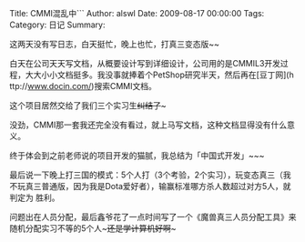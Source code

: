 Title: CMMI混乱中```
Author: alswl
Date: 2009-08-17 00:00:00
Tags: 
Category: 日记
Summary: 

这两天没有写日志，白天挺忙，晚上也忙，打真三变态版~~

白天在公司天天写文档，从概要设计写到详细设计，公司用的是CMMIL3开发过程，大大小小文档挺多。我没事就捧着个PetShop研究半天，然后再在[豆丁网](h
ttp://www.docin.com/)搜索CMMI文档。

这个项目居然交给了我们三个实习生~~纠结了~~~

没劲，CMMI那一套我还完全没有看过，就上马写文档，这种文档显得没有什么意义。

终于体会到之前老师说的项目开发的猫腻，我总结为「中国式开发」~~~

最后说一下晚上打三国的模式：5个人打（3个考验，2个实习），玩变态真三（我不玩真三普通版，因为我是Dota爱好者），输赢标准哪方杀人数超过对方5人，就判定为
胜利。

问题出在人员分配，最后鑫爷花了一点时间写了一个《魔兽真三人员分配工具》来随机分配实习不等的5个人~~~还是学计算机好啊~~~


